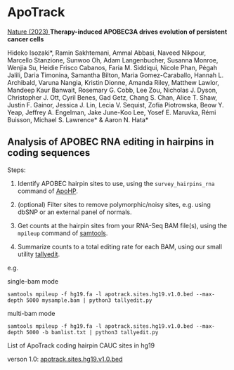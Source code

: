 # ApoTrack

[Nature (2023) ](https://doi.org/10.1038/s41586-023-06303-1)
**Therapy-induced APOBEC3A drives evolution of persistent cancer cells**

Hideko Isozaki*, Ramin Sakhtemani, Ammal Abbasi, Naveed Nikpour, Marcello Stanzione, Sunwoo Oh, Adam Langenbucher, 
Susanna Monroe, Wenjia Su, Heidie Frisco Cabanos, Faria M. Siddiqui, Nicole Phan, Pégah Jalili, Daria Timonina, 
Samantha Bilton, Maria Gomez-Caraballo, Hannah L. Archibald, Varuna Nangia, Kristin Dionne, Amanda Riley, Matthew Lawlor, 
Mandeep Kaur Banwait, Rosemary G. Cobb, Lee Zou, Nicholas J. Dyson, Christopher J. Ott, Cyril Benes, Gad Getz, 
Chang S. Chan, Alice T. Shaw, Justin F. Gainor, Jessica J. Lin, Lecia V. Sequist, Zofia Piotrowska, Beow Y. Yeap, 
Jeffrey A. Engelman, Jake June-Koo Lee, Yosef E. Maruvka, Rémi Buisson, Michael S. Lawrence* & Aaron N. Hata*

## Analysis of APOBEC RNA editing in hairpins in coding sequences



Steps:

1. Identify APOBEC hairpin sites to use, using the ``survey_hairpins_rna`` command of [ApoHP](https://github.com/alangenb/ApoHP).

2. (optional) Filter sites to remove polymorphic/noisy sites, e.g. using dbSNP or an external panel of normals.

3. Get counts at the hairpin sites from your RNA-Seq BAM file(s), using the ``mpileup`` command of [samtools](http://www.htslib.org/).

4. Summarize counts to a total editing rate for each BAM, using our small utility [tallyedit](tallyedit.py).

e.g.

single-bam mode

```
samtools mpileup -f hg19.fa -l apotrack.sites.hg19.v1.0.bed --max-depth 5000 mysample.bam | python3 tallyedit.py
```


multi-bam mode

```
samtools mpileup -f hg19.fa -l apotrack.sites.hg19.v1.0.bed --max-depth 5000 -b bamlist.txt | python3 tallyedit.py
```



List of ApoTrack coding hairpin CAUC sites in hg19

verson 1.0:    [apotrack.sites.hg19.v1.0.bed](apotrack.sites.hg19.v1.0.bed) 

